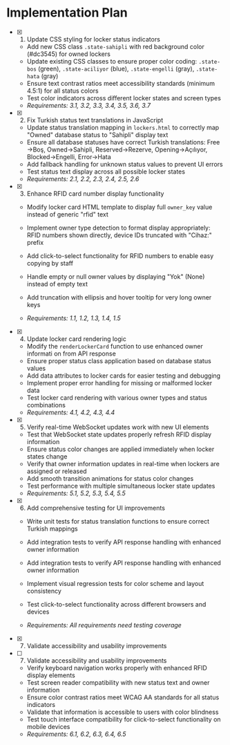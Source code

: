 # Implementation Plan

- [x] 1. Update CSS styling for locker status indicators

  - Add new CSS class `.state-sahipli` with red background color (#dc3545) for owned lockers
  - Update existing CSS classes to ensure proper color coding: `.state-bos` (green), `.state-aciliyor` (blue), `.state-engelli` (gray), `.state-hata` (gray)
  - Ensure text contrast ratios meet accessibility standards (minimum 4.5:1) for all status colors
  - Test color indicators across different locker states and screen types
  - _Requirements: 3.1, 3.2, 3.3, 3.4, 3.5, 3.6, 3.7_

- [x] 2. Fix Turkish status text translations in JavaScript

  - Update status translation mapping in `lockers.html` to correctly map "Owned" database status to "Sahipli" display text
  - Ensure all database statuses have correct Turkish translations: Free
    →Boş, Owned→Sahipli, Reserved→Rezerve, Opening→Açılıyor, Blocked→Engelli, Error→Hata
  - Add fallback handling for unknown status values to prevent UI errors
  - Test status text display across all possible locker states
  - _Requirements: 2.1, 2.2, 2.3, 2.4, 2.5, 2.6_

- [x] 3. Enhance RFID card number display functionality

  - Modify locker card HTML template to display full `owner_key` value instead of generic "rfid" text
  - Implement owner type detection to format display appropriately: RFID numbers shown directly, device IDs truncated with "Cihaz:" prefix

  - Add click-to-select functionality for RFID numbers to enable easy copying by staff
  - Handle empty or null owner values by displaying "Yok" (None) instead of empty text
  - Add truncation with ellipsis and hover tooltip for very long owner keys
  - _Requirements: 1.1, 1.2, 1.3, 1.4, 1.5_

- [x] 4. Update locker card rendering logic

  - Modify the `renderLockerCard` function to use enhanced owner informati
    on from API response
  - Ensure proper status class application based on database status values
  - Add data attributes to locker cards for easier testing and debugging
  - Implement proper error handling for missing or malformed locker data
  - Test locker card rendering with various owner types and status combinations
  - _Requirements: 4.1, 4.2, 4.3, 4.4_

- [x] 5. Verify real-time WebSocket updates work with new UI elements

  - Test that WebSocket state updates properly refresh RFID display information
  - Ensure status color changes are applied immediately when locker states change
  - Verify that owner information updates in real-time when lockers are assigned or released
  - Add smooth transition animations for status color changes
  - Test performance with multiple simultaneous locker state updates
  - _Requirements: 5.1, 5.2, 5.3, 5.4, 5.5_

- [x] 6. Add comprehensive testing for UI improvements

  - Write unit tests for status translation functions to ensure correct Turkish mappings
  - Add integration tests to verify API response handling with enhanced owner information

  - Add integration tests to verify API response handling with enhanced owner information
  - Implement visual regression tests for color scheme and layout consistency
  - Test click-to-select functionality across different browsers and devices
  - _Requirements: All requirements need testing coverage_

- [x] 7. Validate accessibility and usability improvements

- [ ] 7. Validate accessibility and usability improvements

  - Verify keyboard navigation works properly with enhanced RFID display elements
  - Test screen reader compatibility with new status text and owner information
  - Ensure color contrast ratios meet WCAG AA standards for all status indicators
  - Validate that information is accessible to users with color blindness
  - Test touch interface compatibility for click-to-select functionality on mobile devices
  - _Requirements: 6.1, 6.2, 6.3, 6.4, 6.5_

